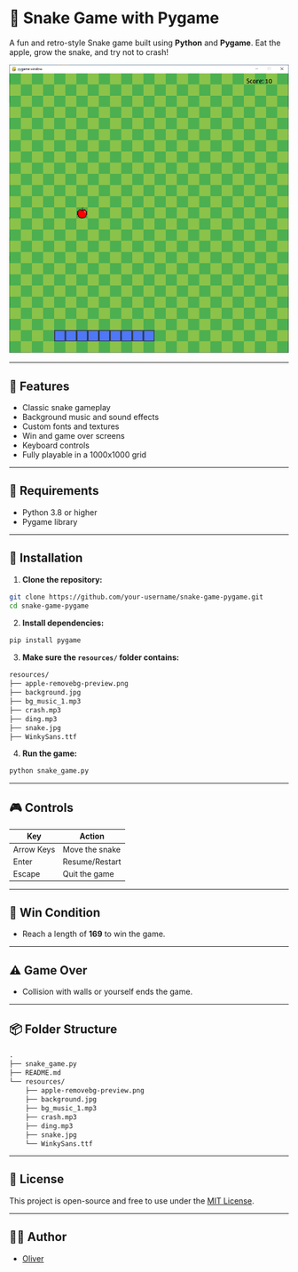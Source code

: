 # 🐍 Snake Game with Pygame

A fun and retro-style Snake game built using **Python** and **Pygame**. Eat the apple, grow the snake, and try not to crash!

![Snake Game Screenshot](image.png) <!-- Optional: Add a screenshot of gamepla -->

---

## 🚀 Features

- Classic snake gameplay
- Background music and sound effects
- Custom fonts and textures
- Win and game over screens
- Keyboard controls
- Fully playable in a 1000x1000 grid

---

## 🧰 Requirements

- Python 3.8 or higher
- Pygame library

---

## 🔧 Installation

1. **Clone the repository:**

```bash
git clone https://github.com/your-username/snake-game-pygame.git
cd snake-game-pygame
```

2. **Install dependencies:**

```bash
pip install pygame
```

3. **Make sure the `resources/` folder contains:**

```
resources/
├── apple-removebg-preview.png
├── background.jpg
├── bg_music_1.mp3
├── crash.mp3
├── ding.mp3
├── snake.jpg
├── WinkySans.ttf
```

4. **Run the game:**

```bash
python snake_game.py
```

---

## 🎮 Controls

| Key         | Action         |
|-------------|----------------|
| Arrow Keys  | Move the snake |
| Enter       | Resume/Restart |
| Escape      | Quit the game  |

---

## 🏁 Win Condition

- Reach a length of **169** to win the game.

---

## ⚠️ Game Over

- Collision with walls or yourself ends the game.

---

## 📦 Folder Structure

```
.
├── snake_game.py
├── README.md
└── resources/
    ├── apple-removebg-preview.png
    ├── background.jpg
    ├── bg_music_1.mp3
    ├── crash.mp3
    ├── ding.mp3
    ├── snake.jpg
    └── WinkySans.ttf
```

---

## 📜 License

This project is open-source and free to use under the [MIT License](LICENSE).

---

## 👨‍💻 Author

- [Oliver](https://github.com/jollyolliel/)
